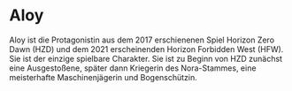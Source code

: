 Aloy
====

Aloy ist die Protagonistin aus dem 2017 erschienenen Spiel Horizon Zero Dawn
(HZD) und dem 2021 erscheinenden Horizon Forbidden West (HFW). Sie ist der
einzige spielbare Charakter. Sie ist zu Beginn von HZD zunächst eine
Ausgestoßene, später dann Kriegerin des Nora-Stammes, eine meisterhafte
Maschinenjägerin und Bogenschützin.
